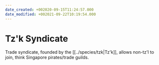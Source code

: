 ```yaml
---
date_created: +002020-09-15T11:24:57.000
date_modified: +002021-09-22T10:19:54.000
---
```


# Tz'k Syndicate

Trade syndicate, founded by the [[../species/tzk|Tz'k]], allows non-tz'l to join, think Singapore pirates/trade guilds.
